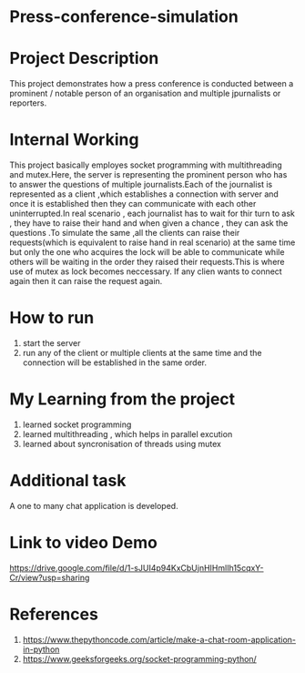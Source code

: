 # Press-conference-simulation
# Project Description 
This project demonstrates how a press conference is conducted between a prominent / notable person of an organisation and multiple jpurnalists or reporters.
# Internal Working 
This project basically employes socket programming with multithreading and mutex.Here, the server is representing the prominent person who has to answer the questions of
multiple journalists.Each  of the journalist is represented as a client ,which establishes a connection with server and once it is established then they can communicate with each other uninterrupted.In real scenario , each journalist has to wait for thir turn to ask , they have to raise their hand and when given a chance , they can ask the questions .To simulate the same ,all the clients can raise their requests(which is equivalent to raise hand in real scenario) at the same time  but only the one who  acquires the lock will be able to communicate while others will be waiting in the order they raised their requests.This is where use of mutex as lock becomes neccessary.
If any clien wants to connect again then it can raise the request again.
# How to run 
1. start the server 
2. run any of the client or multiple clients at the same time and the connection will be established in the same order.
# My Learning from the project 
1. learned socket programming
2. learned multithreading , which helps in parallel excution
3. learned about syncronisation of threads using mutex
# Additional task 
A one to many chat application is developed.
# Link to video Demo
https://drive.google.com/file/d/1-sJUI4p94KxCbUjnHIHmlIh15cqxY-Cr/view?usp=sharing
# References 
1. https://www.thepythoncode.com/article/make-a-chat-room-application-in-python
2.  https://www.geeksforgeeks.org/socket-programming-python/

